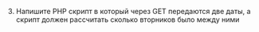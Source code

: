 3. Напишите PHP скрипт в который через GET передаются две даты, а скрипт должен рассчитать сколько вторников было между ними
